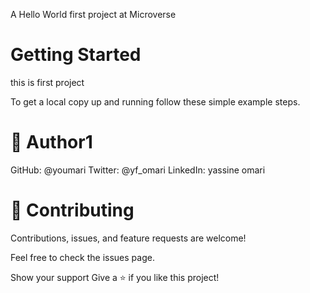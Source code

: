 
A Hello World first project at Microverse 


# Getting Started
this is first project 

To get a local copy up and running follow these simple example steps.


# 👤 Author1

GitHub: @youmari
Twitter: @yf_omari
LinkedIn: yassine omari

# 🤝 Contributing
Contributions, issues, and feature requests are welcome!

Feel free to check the issues page.

Show your support
Give a ⭐️ if you like this project!
